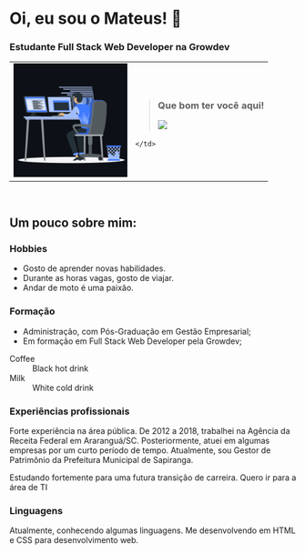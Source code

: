 # Oi, eu sou o Mateus! 👋
### Estudante Full Stack Web Developer na Growdev

<table>
  <tr>
    <td>
      <img width="200 px" hight="auto" src="computador.gif" alt="mateuszimmer" />
    </td>
    <td>
    
> ### Que bom ter você aqui!
> ![](https://komarev.com/ghpvc/?username=mateuszimmer&label=🍨_Você+é+meu+visitante+Nº)

    </td>


  </tr>
</table>

<div style="display: inline-block; width: 49,9%; text-align: left;">

</div>

<div  style="display: inline-block; width: 50%; text-align: right; position: absolute; rigth:0px">



</div>

## Um pouco sobre mim:

### Hobbies
<ul>
    <li>Gosto de aprender novas habilidades.</li>
    <li>Durante as horas vagas, gosto de viajar.</li>
    <li>Andar de moto é uma paixão.</li>
</ul>

### Formação

<ul>
    <li>Administração, com Pós-Graduação em Gestão Empresarial;</li>
    <li>Em formação em Full Stack Web Developer pela Growdev;
</ul>

<dl>
  <dt>Coffee</dt>
  <dd>Black hot drink</dd>
  <dt>Milk</dt>
  <dd>White cold drink</dd>
</dl>

### Experiências profissionais

Forte experiência na área pública. De 2012 a 2018, trabalhei na Agência da Receita Federal em Araranguá/SC. Posteriormente, atuei em algumas empresas por um curto período de tempo.
Atualmente, sou Gestor de Patrimônio da Prefeitura Municipal de Sapiranga.

Estudando fortemente para uma futura transição de carreira. Quero ir para a área de TI

### Linguagens
Atualmente, conhecendo algumas linguagens. Me desenvolvendo em HTML e CSS para desenvolvimento web.


<!--
**mateuszimmer/mateuszimmer** is a ✨ _special_ ✨ repository because its `README.md` (this file) appears on your GitHub profile.

Here are some ideas to get you started:

- 🔭 I’m currently working on ...
- 🌱 I’m currently learning ...
- 👯 I’m looking to collaborate on ...
- 🤔 I’m looking for help with ...
- 💬 Ask me about ...
- 📫 How to reach me: ...
- 😄 Pronouns: ...
- ⚡ Fun fact: ...
-->
